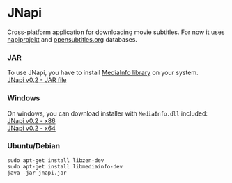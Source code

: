 # JNapi

Cross-platform application for downloading movie subtitles. For now it uses [napiprojekt](http://www.napiprojekt.pl/) and [opensubtitles.org](http://www.opensubtitles.org/) databases.


### JAR  
To use JNapi, you have to install [MediaInfo library](http://mediainfo.sourceforge.net/en/Download) on your system.  
[JNapi v0.2 - JAR file](https://drive.google.com/open?id=14rpDFPAAJs8f2rOdVovDepzoy5Qrf432)  


### Windows

On windows, you can download installer with `MediaInfo.dll` included:  
[JNapi v0.2 - x86](https://drive.google.com/open?id=16YVSAi3jRmhnsS2RcDB821tBqdkeWdgJ)  
[JNapi v0.2 - x64](https://drive.google.com/open?id=1lCCa4Eyp917wxWH75w6Ae8xR_PM6h-mN)

### Ubuntu/Debian
```
sudo apt-get install libzen-dev
sudo apt-get install libmediainfo-dev
java -jar jnapi.jar
```  

